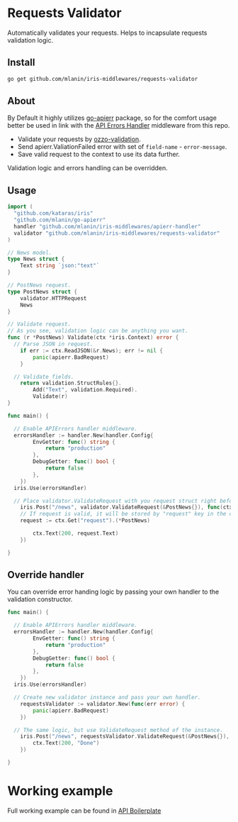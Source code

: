 # Requests Validator

Automatically validates your requests. Helps to incapsulate requests validation logic.

## Install

```bash
go get github.com/mlanin/iris-middlewares/requests-validator
```

## About

By Default it highly utilizes [go-apierr](https://github.com/mlanin/go-apierr) package, so for the comfort usage better be used in link with the [API Errors Handler](../apierr-handler/README.md) middleware from this repo.

* Validate your requests by [ozzo-validation](https://github.com/go-ozzo/ozzo-validation).
* Send apierr.ValiationFailed error with set of `field-name` - `error-message`.
* Save valid request to the context to use its data further.

Validation logic and errors handling can be overridden.

## Usage

```go
import (
  "github.com/kataras/iris"
  "github.com/mlanin/go-apierr"
  handler "github.com/mlanin/iris-middlewares/apierr-handler"
  validator "github.com/mlanin/iris-middlewares/requests-validator"
)

// News model.
type News struct {
	Text string `json:"text"`
}

// PostNews request.
type PostNews struct {
	validator.HTTPRequest
	News
}

// Validate request.
// As you see, validation logic can be anything you want.
func (r *PostNews) Validate(ctx *iris.Context) error {
  // Parse JSON in request.
	if err := ctx.ReadJSON(&r.News); err != nil {
		panic(apierr.BadRequest)
	}

  // Validate fields.
	return validation.StructRules{}.
		Add("Text", validation.Required).
		Validate(r)
}

func main() {

  // Enable APIErrors handler middleware.
  errorsHandler := handler.New(handler.Config{
		EnvGetter: func() string {
			return "production"
		},
		DebugGetter: func() bool {
			return false
		},
	})
  iris.Use(errorsHandler)

  // Place validator.ValidateRequest with you request struct right before main handler.
	iris.Post("/news", validator.ValidateRequest(&PostNews{}), func(ctx *iris.Context) {
    // If request is valid, it will be stored by "request" key in the context.
    request := ctx.Get("request").(*PostNews)

		ctx.Text(200, request.Text)
	})

}
```

## Override handler

You can override error handing logic by passing your own handler to the validation constructor.

```go
func main() {

  // Enable APIErrors handler middleware.
  errorsHandler := handler.New(handler.Config{
		EnvGetter: func() string {
			return "production"
		},
		DebugGetter: func() bool {
			return false
		},
	})
  iris.Use(errorsHandler)

  // Create new validator instance and pass your own handler.
	requestsValidator := validator.New(func(err error) {
		panic(apierr.BadRequest)
	})

  // The same logic, but use ValidateRequest method of the instance.
	iris.Post("/news", requestsValidator.ValidateRequest(&PostNews{}), func(ctx *iris.Context) {
		ctx.Text(200, "Done")
	})

}
```

# Working example

Full working example can be found in [API Boilerplate](https://github.com/mlanin/go-api-biolerplate)
